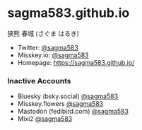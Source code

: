 # sagma583.github.io
狭熊 春城 (さぐま はるき)
* Twitter: [@sagma583](https://twitter.com/sagma583)
* Misskey.io: [@sagma583](https://misskey.io/@sagma583)
* Homepage: <https://sagma583.github.io/>
### Inactive Accounts
* Bluesky (bsky.social) [@sagma583](https://bsky.app/profile/sagma583.bsky.social)
* Misskey.flowers [@sagma583](https://misskey.flowers/@sagma583)
* Mastodon (fedibird.com) [@sagma583](https://fedibird.com/@sagma583)
* Mixi2 [@sagma583](https://mixi.social/@sagma583)


